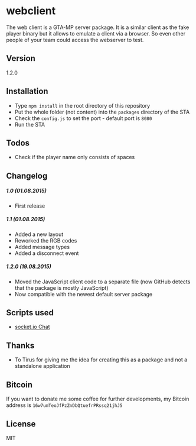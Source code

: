 # webclient

The web client is a GTA-MP server package.
It is a similar client as the fake player binary but it allows to emulate a client via a browser.
So even other people of your team could access the webserver to test.

## Version

1.2.0

## Installation

  - Type `npm install` in the root directory of this repository
  - Put the whole folder (not content) into the `packages` directory of the STA
  - Check the `config.js` to set the port - default port is `8080`
  - Run the STA

## Todos

 - Check if the player name only consists of spaces

## Changelog

##### 1.0 (01.08.2015)
 - First release

##### 1.1 (01.08.2015)
 - Added a new layout
 - Reworked the RGB codes
 - Added message types
 - Added a disconnect event

##### 1.2.0 (19.08.2015)
 - Moved the JavaScript client code to a separate file (now GitHub detects that the package is mostly JavaScript)
 - Now compatible with the newest default server package

## Scripts used
 - [socket.io Chat](http://socket.io/get-started/chat/)

## Thanks
 - To Tirus for giving me the idea for creating this as a package and not a standalone application

##  Bitcoin
If you want to donate me some coffee for further developments, my Bitcoin address is `16w7umTeoJfPzZnDbQtuefrPRssq21jhJ5`

License
----

MIT
